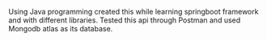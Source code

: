 Using Java programming created this while learning springboot framework and with different libraries. Tested this api through Postman and used Mongodb atlas as its database.
